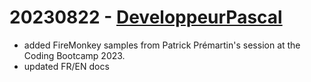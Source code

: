 # 20230822 - [DeveloppeurPascal](https://github.com/DeveloppeurPascal)

* added FireMonkey samples from Patrick Prémartin's session at the Coding Bootcamp 2023.
* updated FR/EN docs
